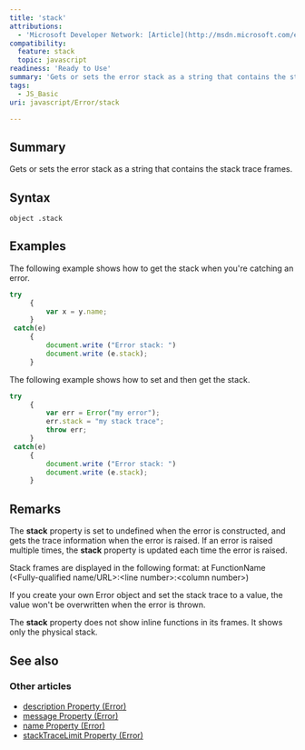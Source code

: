 ```yaml
---
title: 'stack'
attributions:
  - 'Microsoft Developer Network: [Article](http://msdn.microsoft.com/en-us/library/ie/hh699850(v=vs.94).aspx)'
compatibility:
  feature: stack
  topic: javascript
readiness: 'Ready to Use'
summary: 'Gets or sets the error stack as a string that contains the stack trace frames.'
tags:
  - JS_Basic
uri: javascript/Error/stack

---
```

## Summary

Gets or sets the error stack as a string that contains the stack trace frames.

## Syntax

    object .stack

## Examples

The following example shows how to get the stack when you're catching an error.

``` js
try
     {
         var x = y.name;
     }
 catch(e)
     {
         document.write ("Error stack: ")
         document.write (e.stack);
     }
```

The following example shows how to set and then get the stack.

``` js
try
     {
         var err = Error("my error");
         err.stack = "my stack trace";
         throw err;
     }
 catch(e)
     {
         document.write ("Error stack: ")
         document.write (e.stack);
     }
```

## Remarks

The **stack** property is set to undefined when the error is constructed, and gets the trace information when the error is raised. If an error is raised multiple times, the **stack** property is updated each time the error is raised.

Stack frames are displayed in the following format: at FunctionName (\<Fully-qualified name/URL\>:\<line number\>:\<column number\>)

If you create your own Error object and set the stack trace to a value, the value won't be overwritten when the error is thrown.

The **stack** property does not show inline functions in its frames. It shows only the physical stack.

## See also

### Other articles

-   [description Property (Error)](/javascript/Error/description)
-   [message Property (Error)](/javascript/Error/message)
-   [name Property (Error)](/javascript/Error/name)
-   [stackTraceLimit Property (Error)](/javascript/Error/stackTraceLimit)


